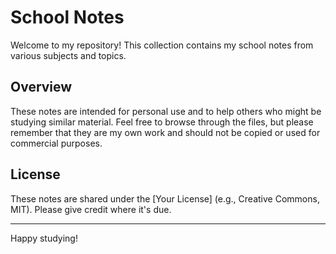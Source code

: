 # School Notes

Welcome to my repository! This collection contains my school notes from various subjects and topics.

## Overview

These notes are intended for personal use and to help others who might be studying similar material. Feel free to browse through the files, but please remember that they are my own work and should not be copied or used for commercial purposes.

## License

These notes are shared under the [Your License] (e.g., Creative Commons, MIT). Please give credit where it's due.

---

Happy studying!
